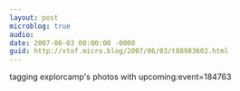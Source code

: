 ```yaml
---
layout: post
microblog: true
audio: 
date: 2007-06-03 00:00:00 -0000
guid: http://xtof.micro.blog/2007/06/03/t88983602.html
---
```

tagging explorcamp's photos with upcoming:event=184763
